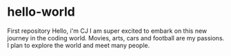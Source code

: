 # hello-world
First repository
Hello, i'm CJ
I am super excited to embark on this new journey in the coding world.
Movies, arts, cars and football are my passions.
I plan to explore the world and meet many people.
